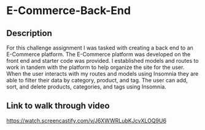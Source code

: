 # E-Commerce-Back-End

## Description

For this challenge assignment I was tasked with creating a back end to an E-Commerce platform. The E-Commerce platform was developed on the front end and starter code was provided. I established models and routes to work in tandem with the platform to help organize the site for the user. When the user interacts with my routes and models using Insomnia they are able to filter their data by category, product, and tag. The user can add, sort, and delete products, categories, and tags using Insomnia.

## Link to walk through video

https://watch.screencastify.com/v/J6XWWRLubKJcvXLOQ9U6
